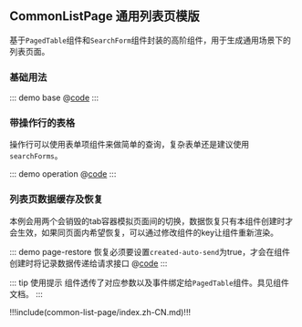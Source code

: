## CommonListPage 通用列表页模版

基于`PagedTable`组件和`SearchForm`组件封装的高阶组件，用于生成通用场景下的列表页面。

### 基础用法

::: demo base
@[code](@demo/common-list-page/$LIB_DIR/base.vue)
:::

### 带操作行的表格

操作行可以使用表单项组件来做简单的查询，复杂表单还是建议使用`searchForms`。

::: demo operation
@[code](@demo/common-list-page/$LIB_DIR/operation.vue)
:::

### 列表页数据缓存及恢复

本例会用两个会销毁的tab容器模拟页面间的切换，数据恢复只有本组件创建时才会生效，如果同页面内希望恢复，可以通过修改组件的key让组件重新渲染。 

::: demo page-restore 恢复必须要设置`created-auto-send`为true，才会在组件创建时将记录数据传递给请求接口
@[code](@demo/common-list-page/$LIB_DIR/page-restore.vue)
:::

::: tip 使用提示
组件透传了对应参数以及事件绑定给`PagedTable`组件。具见组件文档。
:::

!!!include(common-list-page/index.zh-CN.md)!!!